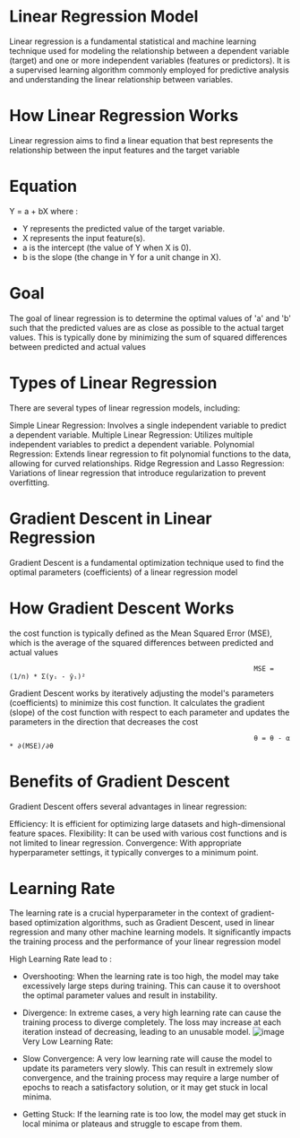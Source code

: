 # Linear Regression Model
Linear regression is a fundamental statistical and machine learning technique used for modeling the relationship between a dependent variable (target) and one or more independent variables (features or predictors). It is a supervised learning algorithm commonly employed for predictive analysis and understanding the linear relationship between variables.

# How Linear Regression Works
Linear regression aims to find a linear equation that best represents the relationship between the input features and the target variable

# Equation 
  Y = a + bX where : 
  - Y represents the predicted value of the target variable.
  - X represents the input feature(s).
  - a is the intercept (the value of Y when X is 0).
  - b is the slope (the change in Y for a unit change in X).


# Goal 
The goal of linear regression is to determine the optimal values of 'a' and 'b' such that the predicted values are as close as possible to the actual target values. This is typically done by minimizing the sum of squared differences between predicted and actual values

# Types of Linear Regression
There are several types of linear regression models, including:

Simple Linear Regression: Involves a single independent variable to predict a dependent variable.
Multiple Linear Regression: Utilizes multiple independent variables to predict a dependent variable.
Polynomial Regression: Extends linear regression to fit polynomial functions to the data, allowing for curved relationships.
Ridge Regression and Lasso Regression: Variations of linear regression that introduce regularization to prevent overfitting.

# Gradient Descent in Linear Regression
Gradient Descent is a fundamental optimization technique used to find the optimal parameters (coefficients) of a linear regression model

# How Gradient Descent Works
the cost function is typically defined as the Mean Squared Error (MSE), which is the average of the squared differences between predicted and actual values

                                                                 MSE = (1/n) * Σ(yᵢ - ŷᵢ)²
                                                                  
Gradient Descent works by iteratively adjusting the model's parameters (coefficients) to minimize this cost function. It calculates the gradient (slope) of the cost function with respect to each parameter and updates the parameters in the direction that decreases the cost

                                                                 θ = θ - α * ∂(MSE)/∂θ


                                                                
# Benefits of Gradient Descent
Gradient Descent offers several advantages in linear regression:

Efficiency: It is efficient for optimizing large datasets and high-dimensional feature spaces.
Flexibility: It can be used with various cost functions and is not limited to linear regression.
Convergence: With appropriate hyperparameter settings, it typically converges to a minimum point.

# Learning Rate
The learning rate is a crucial hyperparameter in the context of gradient-based optimization algorithms, such as Gradient Descent, used in linear regression and many other machine learning models. It significantly impacts the training process and the performance of your linear regression model

High Learning Rate lead to :
- Overshooting: When the learning rate is too high, the model may take excessively large steps during training. This can cause it to overshoot the optimal parameter values and result in instability.
- Divergence: In extreme cases, a very high learning rate can cause the training process to diverge completely. The loss may increase at each iteration instead of decreasing, leading to an unusable model.
![image](https://miro.medium.com/v2/resize:fit:552/1*69g-QzyJ_sRJ033Ydph9Ww.png)
Very Low Learning Rate:

- Slow Convergence: A very low learning rate will cause the model to update its parameters very slowly. This can result in extremely slow convergence, and the training process may require a large number of 
  epochs to reach a satisfactory solution, or it may get stuck in local minima.

- Getting Stuck: If the learning rate is too low, the model may get stuck in local minima or plateaus and struggle to escape from them.












